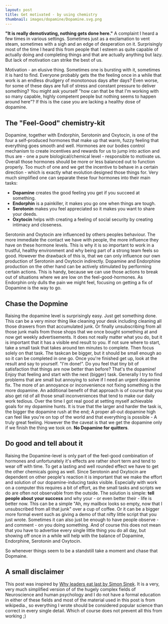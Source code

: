 ```yaml
---
layout: post
title: Get motivated - by using chemistry
thumbnail: images/dopamine/Dopamine.svg.png
---
```


**"It is really demotivating, nothing gets done here."** A complaint I heard a few times in various settings. Sometimes just as a exclamation to vent steam, sometimes with a sigh and an edge of desperation on it. Surprisingly most of the time I heard this from people that I esteem as quite capable of actually doing and completing things and that are actually anything but lazy. But lack of motivation can strike the best of us. 

Motivation - an elusive thing. Sometimes one is bursting with it, sometimes it is hard to find. 
Everyone probably gets the the feeling once in a while that work is an endless drudgery of monotonous days after days? Even worse, for some of these days are full of stress and constant pressure to deliver something? You might ask yourself "how can that be that I'm working with so many capable, highly competent people but nothing seems to happen around here"? If this is the case you are lacking a healthy dose of dopamine. 

## The "Feel-Good" chemistry-kit

Dopamine, together with Endorphin, Serotonin and Oxytocin, is one of the four a self-produced hormones that make up that warm, fuzzy feeling that everything goes smooth and well. Hormones are our bodies control mechanism to create incentives and rewards for us to jump into action and thus are - one a pure biological/chemical level - responsible to motivate us. Overall those hormones should be more or less balanced out to function properly. Too much of one and we get the incentive to behave in a certain direction - which is exactly what evolution designed those things for. Very much simplified one can separate these four hormones into their main tasks:

* **Dopamine** creates the good feeling you get if you succeed at something.
* **Endorphin** is a painkiller, it makes you go one when things are tough.
* **Serotonin** makes you feel appreciated so it makes you want to share your deeds.
* **Oxytocin** helps with creating a feeling of social security by creating intimacy and closeness.

Serotonin and Oxytocin are influenced by others peoples behaviour. The more immediate the contact we have with people, the more influence they have on these hormone levels. This is why it is so important to work in a trustful, healthy environment and why being part of a strong team feels so good. However the drawback of this is, that we can only influence our own production of Serotonin and Oxytocin indirectly. Dopamine and Endorphine production on the other hand can be actively stimulated by performing certain actions. This is handy, because we can use those actions to break out of situations where we are low on the feel-good-hormones. As Endorphin only dulls the pain we might feel, focusing on getting a fix of Dopamine is the way to go. 

## Chase the Dopmine

Raising the dopamine level is surprisingly easy. Just get something done. This can be a very minor thing like cleaning your desk including cleaning all those drawers from that accumulated junk. Or finally unsubscribing from all those junk mails from those shops that we once bought something at and now get weekly advertisements. It does not really matter what you do, but it is important that it has a visible end result to you. If not sure where to start, take a small task that takes around ten minutes to complete. Then focus solely on that task. The taskcan be bigger, but it should be small enough ao so it can be completed in one go. 
Once you're finished get up, look at the result and say to yourself. "I'm done!". Do you feel that tiny bit of satisfaction that things are now better than before? That's the dopamine! Enjoy that feeling and start with the next (bigger) task. Generally I try to find problems that are small but annoying to solve if I need an urgent dopamine fix. The more of an annoyance or inconvenience not fixing something is the more dopamine. An additional benefit of that approach is of course that you also get rid of all those small inconveniences that tend to make our daily work tedious. 
Over the time I got real good at setting myself achievable goals for my dopamine hunts. 
It is true that the larger and harder the task is, the bigger the dopamine rush at the end; A proper all-out dopamine high can feel like you're on top of the world and that everything is possible - A truly great feeling. However the the caveat is that we get the dopamine only if we finish the thing we took on. **No Dopamine for quitters**. 

## Do good and tell about it

Raising the Dopamine-level is only part of the feel-good combination of hormones and unfortunately it's effects are rather short term and tend to wear off with time. To get a lasting and well rounded effect we have to get the other chemicals going as well. Since Serotonin and Oxytocin are dependent on other people's reaction it is important that we make the effort and solution of our dopamine-inducing tasks visible. Especially with work on a computer this requires a bit of effort, as the small tasks and scripts we do are often not observable from the outside.
The solution is simple: **tell people about your success** and why your - or even better their - life is better now. This can be a simple "Ah, my mailbox looks so empty, now that I unsubscribed from all that junk" over a cup of coffee. Or it can be a bigger more formal event such as giving a demo of that nifty little script that you just wrote. Sometimes it can also just be enough to have people observe - and comment - on you doing something. And of course this does not mean that you have to advertise every single little thing you do all day, but showing off once in a while will help with the balance of Dopamine, Endorphine, Serotonin and Oxytocin. 

So whenever things seem to be a standstill take a moment and chase that Dopmaine. 

## A small disclaimer

This post was inspired by [Why leaders eat last by Simon Sinek](https://www.youtube.com/watch?v=ReRcHdeUG9Ys). It is a very, very much simplified version of of the hugely complex fields of Neuroscience and human psychology and I do not have a formal education in either of these fields and most of the material used in this post is from wikipedia., so everything I wrote should be considered popular science than correct in every single detail. Which of course does not prevent all this from working ;) 


